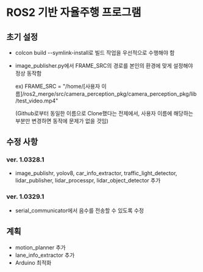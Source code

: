# ROS2 기반 자율주행 프로그램

## 초기 설정

- colcon build --symlink-install로 빌드 작업을 우선적으로 수행해야 함

- image_publisher.py에서 FRAME_SRC의 경로를 본인의 환경에 맞게 설정해야 정상 동작함

    ex) FRAME_SRC = "/home/[사용자 이름]/ros2_merge/src/camera_perception_pkg/camera_perception_pkg/lib/test_video.mp4"

    (Github로부터 동일한 이름으로 Clone했다는 전제에서, 사용자 이름에 해당하는 부분만 변경하면 동작에 문제가 없을 것임)

## 수정 사항

### ver. 1.0328.1
- image_publishr, yolov8, car_info_extractor, traffic_light_detector, lidar_publisher, lidar_processpr, lidar_object_detector 추가

### ver. 1.0329.1
- serial_communicator에서 음수를 전송할 수 있도록 수정

## 계획

- motion_planner 추가
- lane_info_extractor 추가
- Arduino 최적화